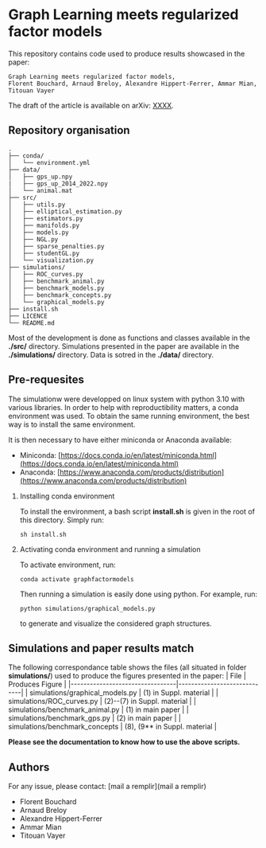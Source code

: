 # Graph Learning meets regularized factor models

This repository contains code used to produce results showcased in the paper:
```
Graph Learning meets regularized factor models,
Florent Bouchard, Arnaud Breloy, Alexandre Hippert-Ferrer, Ammar Mian, Titouan Vayer
```

The draft of the article is available on arXiv:
[XXXX](XXXX).


## Repository organisation
```
.
├── conda/
│   └── environment.yml
├── data/
│   ├── gps_up.npy
|   ├── gps_up_2014_2022.npy
│   └── animal.mat
├── src/
│   ├── utils.py
│   ├── elliptical_estimation.py
│   ├── estimators.py
│   ├── manifolds.py
│   ├── models.py
│   ├── NGL.py
│   ├── sparse_penalties.py
│   ├── studentGL.py
│   └── visualization.py
├── simulations/
│   ├── ROC_curves.py
│   ├── benchmark_animal.py
│   ├── benchmark_models.py
│   ├── benchmark_concepts.py
│   └── graphical_models.py
├── install.sh
├── LICENCE
└── README.md
```

Most of the development is done as functions and classes available in the **./src/** directory. Simulations presented in the paper are available in the **./simulations/** directory. Data is sotred in the **./data/** directory.

## Pre-requesites

The simulationw were developped on linux system with python 3.10 with various libraries. In order to help with reproductibility matters, a conda environment was used. To obtain the same running environment, the best way is to install the same environment. 

It is then necessary to have either miniconda or Anaconda available:
* Miniconda: [https://docs.conda.io/en/latest/miniconda.html](https://docs.conda.io/en/latest/miniconda.html)
* Anaconda: [https://www.anaconda.com/products/distribution](https://www.anaconda.com/products/distribution)

1. Installing conda environment

    To install the environment, a bash script **install.sh** is given in the root of this directory. Simply run:
    ```
    sh install.sh
    ```

2. Activating conda environment and running a simulation

    To activate environment, run:
    ```
    conda activate graphfactormodels
    ```

    Then running a simulation is easily done using python. For example, run:
    ```
    python simulations/graphical_models.py
    ```
    to generate and visualize the considered graph structures.

## Simulations and paper results match

The following correspondance table shows the files (all situated in folder **simulations/**) used to produce the figures presented in the paper:
| File                            | Produces Figure             |
|---------------------------------|-----------------------------|
| simulations/graphical_models.py | (1) in Suppl. material      |
| simulations/ROC_curves.py       | (2)--(7) in Suppl. material |
| simulations/benchmark_animal.py | (1) in main paper           |
| simulations/benchmark_gps.py    | (2) in main paper           |
| simulations/benchmark_concepts  | (8), (9** in Suppl. material |

**Please see the documentation to know how to use the above scripts.**

## Authors

For any issue, please contact: [mail a remplir](mail a remplir)

* Florent Bouchard
* Arnaud Breloy
* Alexandre Hippert-Ferrer
* Ammar Mian
* Titouan Vayer

